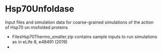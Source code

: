 # Hsp70Unfoldase

Input files and simulation data for coarse-grained simulations of the action of Hsp70 on misfolded proteins
- FilesHsp70Thermo_smaller.zip contains sample inputs to run simulations as in eLife 8, e48491 (2019)
- 
